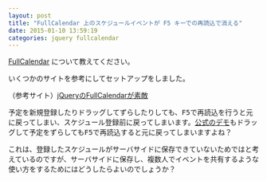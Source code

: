 ```yaml
---
layout: post
title: "FullCalendar 上のスケジュールイベントが F5 キーでの再読込で消える"
date: 2015-01-10 13:59:19
categories: jquery fullcalendar
---
```

<p><a href="http://fullcalendar.io/" rel="nofollow">FullCalendar</a> について教えてください。</p>

<p>いくつかのサイトを参考にしてセットアップをしました。</p>

<p>（参考サイト）<a href="http://rossy-dev.blogspot.jp/2010/04/jqueryfullcalendar.html" rel="nofollow">jQueryのFullCalendarが素敵</a></p>

<p>予定を新規登録したりドラッグしてずらしたりしても、<kbd>F5</kbd>で再読込を行うと元に戻ってしまい、スケジュール登録前に戻ってしまいます。<a href="http://fullcalendar.io/" rel="nofollow">公式のデモ</a>もドラッグして予定をずらしても<kbd>F5</kbd>で再読込すると元に戻ってしまいますよね？</p>

<p>これは、登録したスケジュールがサーバサイドに保存できていないためではと考えているのですが、サーバサイドに保存し、複数人でイベントを共有するような使い方をするためにはどうしたらよいのでしょうか？</p>
